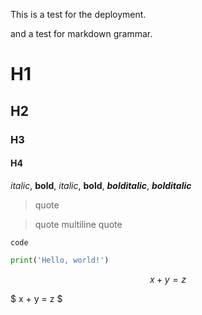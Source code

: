 This is a test for the deployment.

and a test for markdown grammar.

# H1

## H2

### H3

#### H4

*italic*, **bold**, _italic_, __bold__, ***bolditalic***, ___bolditalic___

> quote

> quote
multiline quote

`code`

```python
print('Hello, world!')
```

$$ x + y = z $$

$ x + y = z $


